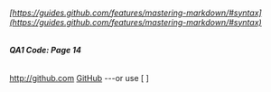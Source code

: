 ###### [https://guides.github.com/features/mastering-markdown/#syntax](https://guides.github.com/features/mastering-markdown/#syntax)

###### **QA1 Code: Page 14**

http://github.com 
[GitHub](http://github.com) ---or use [ ]
